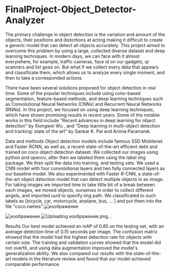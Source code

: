 # FinalProject-Object_Detector-Analyzer

The primary challenge in object detection is the variation and amount of the objects,
their positions and distortions at acting making it difficult to create a generic model
that can detect all objects accurately. This project aimed to overcome this problem by
using a large, collected diverse dataset and deep learning techniques. In modern days,
we can face with it almost everywhere, for example, traffic cameras, face id on our
gadgets, qr scanners and list goes on. But what if we collect every data that appears
and classificate them, which allows us to analyze every single moment, and then to
take a corresponded actions.

There have been several solutions proposed for object detection in real time. Some of
the popular techniques include using color-based segmentation, feature-based
methods, and deep learning techniques such as Convolutional Neural Networks
(CNNs) and Recurrent Neural Networks (RNNs). In this project, we focused on using
deep learning techniques, which have shown promising results in recent years. Some
of the notable works in this field include "Recent advances in deep learning for object
detection" by Xiongwei Wu , and "Deep learning in multi-object detection and
tracking: state of the art" by Sankar K. Pal and Anima Paramanik.

Data and methods
Object detection models include famous SSD Mobilenet and Faster RCNN, as well
as, a recent state-of-the-art efficient debt and trained on coco object detection dataset.
We collected our images using python and opencv, after then we labeled them using
the label img package. We then split the data into training, and testing sets. We used a
CNN model with four convolutional layers and two fully connected layers as our
baseline model. We also experimented with Faster R-CNN, a state-of-the-art object
detection model that can detect multiple objects in an image. For taking images we
imported time to take little bit of a break between each images, we moved objects,
ourselves in order to collect different angels, and imported uuid to specify img path.
We classificated to such labels as [bicycle, car, motorcycle, airplane, bus, ... ] and put
them into the file "coco.names".![изображение](https://user-images.githubusercontent.com/125818480/219961975-267f70e6-b6a6-4c8e-84df-588e5d82c7c6.png)


![изображение](https://user-images.githubusercontent.com/125818480/219961945-d85de3cd-2792-4912-b671-9ec17501d2a9.png)
![Uploading изображение.png…]()


Results
Our best model achieved an mAP of 0.85 on the testing set, with an average detection
time of 0.15 seconds per image. The confusion matrix showed that the model had the
highest detection rate for objects with certain size. The training and validation curves
showed that the model did not overfit, and using data augmentation improved the
model's generalization ability. We also compared our results with the state-of-the-art
models in the literature review and found that our model achieved comparable
performance.
